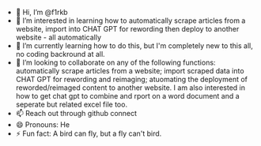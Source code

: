 - 👋 Hi, I’m @f1rkb
- 👀 I’m interested in learning how to automatically scrape articles from a website, import into CHAT GPT for rewording then deploy to another website - all automatically
- 🌱 I’m currently learning how to do this, but I'm completely new to this all, no coding backround at all.
- 💞️ I’m looking to collaborate on any of the following functions: automatically scrape articles from a website; import scraped data into CHAT GPT for rewording and reimaging; atuomating the deployment of reworded/reimaged content to another website. I am also interested in how to get chat gpt to combine and rport on a word document and a seperate but related excel file too.
- 📫 Reach out through github connect
- 😄 Pronouns: He
- ⚡ Fun fact: A bird can fly, but a fly can't bird.

<!---
f1rkb/f1rkb is a ✨ special ✨ repository because its `README.md` (this file) appears on your GitHub profile.
You can click the Preview link to take a look at your changes.
--->
